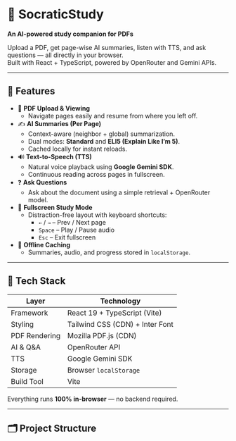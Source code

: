 # 🧠 SocraticStudy  
**An AI-powered study companion for PDFs**  

Upload a PDF, get page-wise AI summaries, listen with TTS, and ask questions — all directly in your browser.  
Built with React + TypeScript, powered by OpenRouter and Gemini APIs.

---

## 🚀 Features

- 📄 **PDF Upload & Viewing**
  - Navigate pages easily and resume from where you left off.
- ✍️ **AI Summaries (Per Page)**
  - Context-aware (neighbor + global) summarization.
  - Dual modes: **Standard** and **ELI5 (Explain Like I’m 5)**.
  - Cached locally for instant reloads.
- 🔊 **Text-to-Speech (TTS)**
  - Natural voice playback using **Google Gemini SDK**.
  - Continuous reading across pages in fullscreen.
- ❓ **Ask Questions**
  - Ask about the document using a simple retrieval + OpenRouter model.
- 🧘 **Fullscreen Study Mode**
  - Distraction-free layout with keyboard shortcuts:
    - `←` / `→` – Prev / Next page  
    - `Space` – Play / Pause audio  
    - `Esc` – Exit fullscreen
- 💾 **Offline Caching**
  - Summaries, audio, and progress stored in `localStorage`.

---

## 🧩 Tech Stack

| Layer | Technology |
|-------|-------------|
| Framework | React 19 + TypeScript (Vite) |
| Styling | Tailwind CSS (CDN) + Inter Font |
| PDF Rendering | Mozilla PDF.js (CDN) |
| AI & Q&A | OpenRouter API |
| TTS | Google Gemini SDK |
| Storage | Browser `localStorage` |
| Build Tool | Vite |

Everything runs **100% in-browser** — no backend required.

---

## 🗂️ Project Structure

